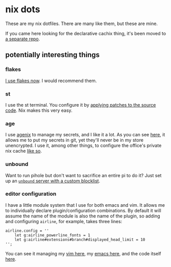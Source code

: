 # nix dots

These are my nix dotfiles. There are many like them, but these are mine.

If you came here looking for the declarative cachix thing, it's been moved to [a separate repo](https://github.com/jonascarpay/declarative-cachix).

## potentially interesting things

### flakes

[I use flakes now](https://github.com/jonascarpay/nix/blob/master/flake.nix).
I would recommend them.

### st

I use the st terminal.
You configure it by [applying patches to the source code](https://github.com/jonascarpay/nix/blob/master/desktop/st/default.nix).
Nix makes this very easy.

### age

I use [agenix](https://github.com/ryantm/agenix) to manage my secrets, and I like it a lot.
As you can see [here](https://github.com/jonascarpay/nix/tree/master/secrets), it allows me to put my secrets in git, yet they'll never be in my store unencrypted.
I use it, among other things, to configure the office's private nix cache [like so](https://github.com/jonascarpay/nix/blob/master/system/xc-cache.nix).

### unbound

Want to run pihole but don't want to sacrifice an entire pi to do it?
Just set up an [`unbound` server with a custom blocklist](https://github.com/jonascarpay/nix/tree/master/system/unbound.nix).

### editor configuration

I have a little module system that I use for both emacs and vim.
It allows me to individually declare plugin/configuration combinations.
By default it will assume the name of the module is also the name of the plugin, so adding and configuring `airline`, for example, takes three lines:
```
airline.config = ''
	let g:airline_powerline_fonts = 1
	let g:airline#extensions#branch#displayed_head_limit = 10
'';
```

You can see it managing my [vim here](https://github.com/jonascarpay/nix/blob/master/home/vim/default.nix), my [emacs here](https://github.com/jonascarpay/nix/blob/master/desktop/emacs/default.nix), and the code itself [here](https://github.com/jonascarpay/nix/blob/master/lib/editor-config.nix).
